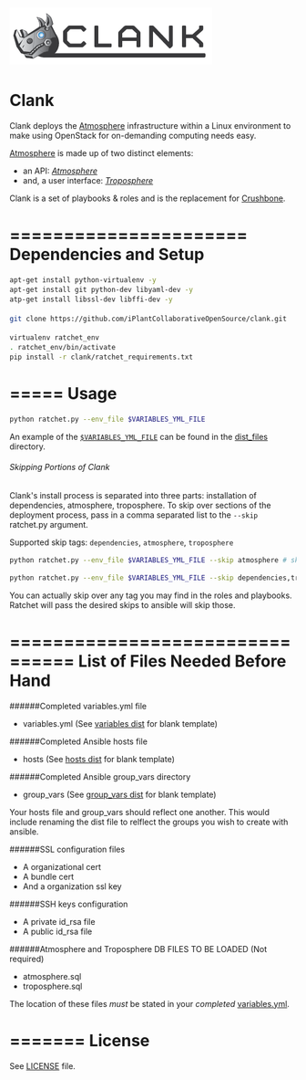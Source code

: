 # ![clanklogo](media/logoClank-01.png)

# Clank

Clank deploys the [Atmosphere](http://www.iplantcollaborative.org/ci/atmosphere) infrastructure within a Linux environment to make using OpenStack for on-demanding computing needs easy.

[Atmosphere](http://www.iplantcollaborative.org/ci/atmosphere) is made up of two distinct elements:
- an API: [_Atmosphere_](https://github.com/iPlantCollaborativeOpenSource/atmosphere)
- and, a user interface: [_Troposphere_](https://github.com/iPlantCollaborativeOpenSource/troposphere)

Clank is a set of playbooks & roles and is the replacement for [Crushbone](https://github.com/iPlantCollaborativeOpenSource/crushbone).

======================
Dependencies and Setup
======================

```bash
apt-get install python-virtualenv -y
apt-get install git python-dev libyaml-dev -y
atp-get install libssl-dev libffi-dev -y

git clone https://github.com/iPlantCollaborativeOpenSource/clank.git

virtualenv ratchet_env
. ratchet_env/bin/activate
pip install -r clank/ratchet_requirements.txt
```

=====
Usage
=====

```bash
python ratchet.py --env_file $VARIABLES_YML_FILE
```

An example of the [`$VARIABLES_YML_FILE`](dist_files/variables.yml.dist) can be found in the [dist_files](dist_files) directory.

###### Skipping Portions of Clank

Clank's install process is separated into three parts: installation of dependencies, atmosphere, troposphere.
To skip over sections of the deployment process, pass in a comma separated list to the `--skip` ratchet.py argument.

Supported skip tags: `dependencies`, `atmosphere`, `troposphere`

```bash
python ratchet.py --env_file $VARIABLES_YML_FILE --skip atmosphere # skips over the installation of atmosphere
```

```bash
python ratchet.py --env_file $VARIABLES_YML_FILE --skip dependencies,troposphere # skips over the installation of dependencies and troposphere
```

You can actually skip over any tag you may find in the roles and playbooks. Ratchet will pass the desired skips to ansible will skip those.

================================
List of Files Needed Before Hand
================================

######Completed variables.yml file

* variables.yml (See [variables dist](dist_files/variables.yml.dist) for blank template)

######Completed Ansible hosts file

* hosts (See [hosts dist](dist_files/hosts.dist) for blank template)

######Completed Ansible group_vars directory

* group_vars (See [group_vars dist](dist_files/group_vars) for blank template)

Your hosts file and group_vars should reflect one another. This would include renaming the dist file to relflect the groups you wish to create with ansible.

######SSL configuration files

* A organizational cert
* A bundle cert
* And a organization ssl key

######SSH keys configuration

* A private id_rsa file
* A public id_rsa file

######Atmosphere and Troposphere DB FILES TO BE LOADED (Not required)
* atmosphere.sql
* troposphere.sql

The location of these files *must* be stated in your _completed_ [variables.yml](https://github.com/iPlantCollaborativeOpenSource/clank/blob/master/dist_files/variables.yml.dist#L52-L63).

=======
License
=======
See [LICENSE](LICENSE) file.
